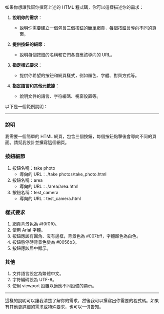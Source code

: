 如果你想讓我幫你撰寫上述的 HTML 程式碼，你可以這樣描述你的需求：

1. **說明你的需求**：
   - 說明你需要建立一個包含三個按鈕的簡單網頁，每個按鈕會導向不同的頁面。

2. **提供按鈕的細節**：
   - 說明每個按鈕的名稱和它們各自應該導向的 URL。

3. **指定樣式要求**：
   - 提供你希望的按鈕和網頁樣式，例如顏色、字體、對齊方式等。

4. **指定語言和其他元數據**：
   - 說明文件的語言、字符編碼、視窗設置等。

以下是一個範例說明：

---

### 說明

我需要一個簡單的 HTML 網頁，包含三個按鈕，每個按鈕點擊後會導向不同的頁面。請幫我設計並撰寫這個網頁。

### 按鈕細節

1. 按鈕名稱：take photo
   - 導向的 URL：./take photos/take_photo.html
2. 按鈕名稱：area
   - 導向的 URL：./area/area.html
3. 按鈕名稱：test_camera
   - 導向的 URL：test_camera.html

### 樣式要求

1. 網頁背景色為 #f0f0f0。
2. 使用 Arial 字體。
3. 按鈕應該有圓角、沒有邊框，背景色為 #007bff，字體顏色為白色。
4. 按鈕懸停時背景色變為 #0056b3。
5. 按鈕應該居中顯示。

### 其他

1. 文件語言設定為繁體中文。
2. 字符編碼設為 UTF-8。
3. 使用 viewport 設置以適應不同設備的顯示。

---

這樣的說明可以讓我清楚了解你的需求，然後我可以撰寫出你需要的程式碼。如果有其他更詳細的需求或特殊要求，也可以一併告知。
